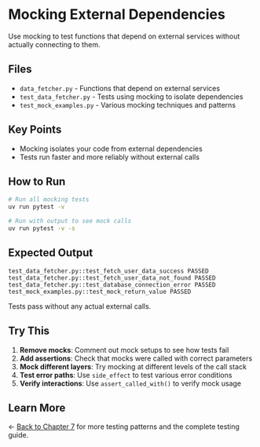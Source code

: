 # Mocking External Dependencies

Use mocking to test functions that depend on external services without actually connecting to them.

## Files

- `data_fetcher.py` - Functions that depend on external services
- `test_data_fetcher.py` - Tests using mocking to isolate dependencies
- `test_mock_examples.py` - Various mocking techniques and patterns

## Key Points

- Mocking isolates your code from external dependencies
- Tests run faster and more reliably without external calls

## How to Run

```bash
# Run all mocking tests
uv run pytest -v

# Run with output to see mock calls
uv run pytest -v -s
```

## Expected Output

```
test_data_fetcher.py::test_fetch_user_data_success PASSED
test_data_fetcher.py::test_fetch_user_data_not_found PASSED
test_data_fetcher.py::test_database_connection_error PASSED
test_mock_examples.py::test_mock_return_value PASSED
```

Tests pass without any actual external calls.

## Try This

1. **Remove mocks**: Comment out mock setups to see how tests fail
2. **Add assertions**: Check that mocks were called with correct parameters
3. **Mock different layers**: Try mocking at different levels of the call stack
4. **Test error paths**: Use `side_effect` to test various error conditions
5. **Verify interactions**: Use `assert_called_with()` to verify mock usage

## Learn More

← [Back to Chapter 7](../README.md) for more testing patterns and the complete testing guide.